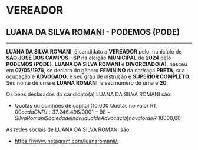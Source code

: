 # VEREADOR
## LUANA DA SILVA ROMANI - PODEMOS (PODE)
---
**LUANA DA SILVA ROMANI**, é candidato a **VEREADOR** pelo município de **SÃO JOSÉ DOS CAMPOS - SP** na eleição **MUNICIPAL** de **2024** pelo **PODEMOS (PODE)**.
**LUANA DA SILVA ROMANI** é **DIVORCIADO(A)**, nasceu em **07/05/1976**, se declara do gênero **FEMININO** da cor/raça **PRETA**, sua ocupação é **ADVOGADO**, e seu grau de instrução é **SUPERIOR COMPLETO**.
Seu nome de urna é **LUANA ROMANI**, e seu número de urna é **20**.

Os bens declarados do candidato(a) LUANA DA SILVA ROMANI são: 
- Quotas ou quinhões de capital (10.000 Quotas no valor R$1,00 cada CNPJ:37.246.496/0001-98 - Silva Romani Sociedade Individual de Advocacia) no valor de R$ 10000,00

As redes sociais de LUANA DA SILVA ROMANI são:
- https://www.instagram.com/luanaromanii/;